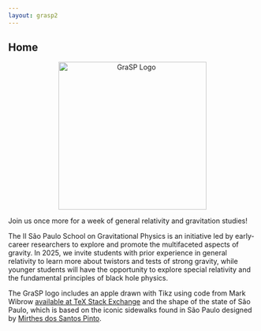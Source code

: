 ```yaml
---
layout: grasp2
---
```

## Home

<div align="center">
  <img src="https://graspschool.github.io//logo.svg" alt="GraSP Logo" width="300">
</div>

Join us once more for a week of general relativity and gravitation studies! 

The II São Paulo School on Gravitational Physics is an initiative led by early-career researchers to explore and promote the multifaceted aspects of gravity. In 2025, we invite students with prior experience in general relativity to learn more about twistors and tests of strong gravity, while younger students will have the opportunity to explore special relativity and the fundamental principles of black hole physics.

The GraSP logo includes an apple drawn with Tikz using code from Mark Wibrow [available at TeX Stack Exchange](https://tex.stackexchange.com/a/413506/144146) and the shape of the state of São Paulo, which is based on the iconic sidewalks found in São Paulo designed by [Mirthes dos Santos Pinto](https://www.archdaily.com.br/br/902542/a-historia-do-famoso-desenho-de-calcada-de-sao-paulo).
